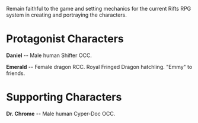Remain faithful to the game and setting mechanics for the current Rifts RPG system in creating and portraying the characters.   

# Protagonist Characters

**Daniel** -- Male human Shifter OCC.

**Emerald** -- Female dragon RCC.  Royal Fringed Dragon hatchling.  "Emmy" to friends.

# Supporting Characters

**Dr. Chrome** -- Male human Cyper-Doc OCC.
